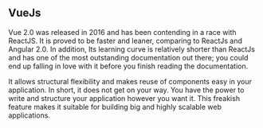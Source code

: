 ## VueJs
Vue 2.0 was released in 2016 and has been contending in a race with ReactJS. It is proved to be faster and leaner, comparing to ReactJs and Angular 2.0. In addition, Its learning curve is relatively shorter than ReactJs and has one of the most outstanding documentation out there; you could end up falling in love with it before you finish reading the documentation.

It allows structural flexibility and makes reuse of components easy in your application. In short, it does not get on your way. You have the power to write and structure your application however you want it. This freakish feature makes it suitable for building big and highly scalable web applications.
